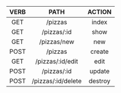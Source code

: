 |VERB  |PATH              |ACTION |
|:----:|:----------------:|:-----:|
|GET   |/pizzas           |index  |
|GET   |/pizzas/:id       |show   |
|GET   |/pizzas/new       |new    |
|POST  |/pizzas           |create |
|GET   |/pizzas/:id/edit  |edit   |
|POST  |/pizzas/:id       |update |
|POST  |/pizzas/:id/delete|destroy|
